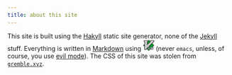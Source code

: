 ```yaml
---
title: about this site
---
```


This site is built using the [Hakyll](http://jaspervdj.be/hakyll/) static site
generator, none of the [Jekyll](https://jekyllrb.com/) stuff.  Everything is
written in [Markdown](http://daringfireball.net/projects/markdown/) using <a
href="http://www.vim.org/"><img class="icon" alt="Vim" title="Vim"
src="/img/vim.svg" height="25"></a> (never `emacs`, unless, of course, you use
[evil mode](https://www.emacswiki.org/emacs/Evil)). The CSS of this site was
stolen from [`gremble.xyz`](https://www.gremble.xyz/).

